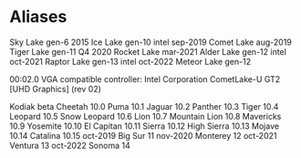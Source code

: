 # Aliases

Sky Lake        gen-6                   2015
Ice Lake        gen-10 intel       sep-2019
Comet Lake                         aug-2019
Tiger Lake      gen-11                   Q4 2020
Rocket Lake                        mar-2021
Alder Lake      gen-12 intel       oct-2021
Raptor Lake     gen-13 intel       oct-2022
Meteor Lake     gen-12

00:02.0 VGA compatible controller: Intel Corporation CometLake-U GT2 [UHD Graphics] (rev 02)


Kodiak          beta
Cheetah         10.0
Puma            10.1
Jaguar          10.2
Panther         10.3
Tiger           10.4
Leopard         10.5
Snow Leopard    10.6
Lion            10.7
Mountain Lion   10.8
Mavericks       10.9
Yosemite        10.10
El Capitan      10.11
Sierra          10.12
High Sierra     10.13
Mojave          10.14
Catalina        10.15              oct-2019
Big Sur         11                 nov-2020
Monterey        12                 oct-2021
Ventura         13                 oct-2022
Sonoma          14
